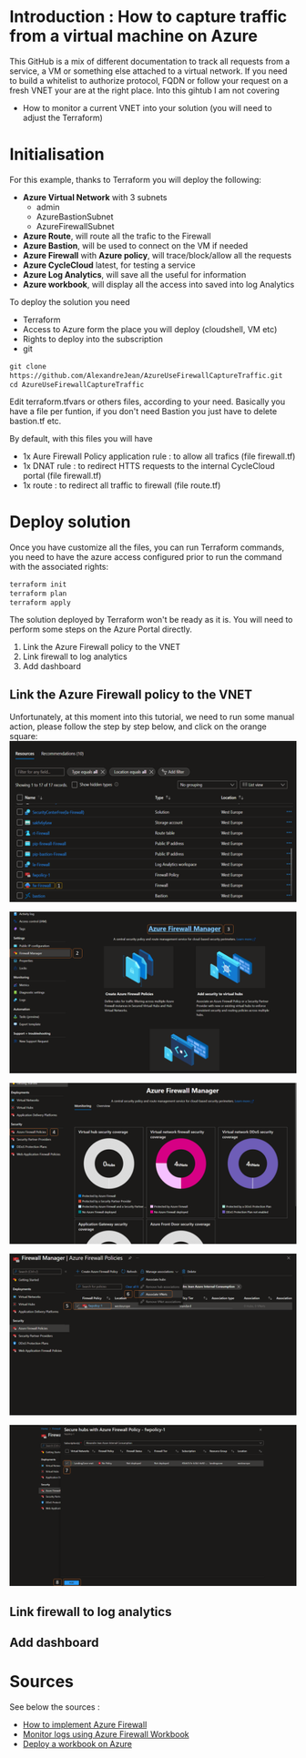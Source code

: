 # Introduction : How to capture traffic from a virtual machine on Azure

This GitHub is a mix of different documentation to track all requests from a service, a VM or something else attached to a virtual network. If you need to build a whitelist to authorize protocol, FQDN or follow your request on a fresh VNET your are at the right place. 
Into this gihtub I am not covering
* How to monitor a current VNET into your solution (you will need to adjust the Terraform)

# Initialisation
For this example, thanks to Terraform you will deploy the following:
* **Azure Virtual Network** with 3 subnets 
    * admin
    * AzureBastionSubnet 
    * AzureFirewallSubnet
* **Azure Route**, will route all the trafic to the Firewall
* **Azure Bastion**, will be used to connect on the VM if needed
* **Azure Firewall** with **Azure policy**, will trace/block/allow all the requests
* **Azure CycleCloud** latest, for testing a service
* **Azure Log Analytics**, will save all the useful for information
* **Azure workbook**, will display all the access into saved into log Analytics

To deploy the solution you need
* Terraform
* Access to Azure form the place you will deploy (cloudshell, VM etc)
* Rights to deploy into the subscription
* git

```
git clone https://github.com/AlexandreJean/AzureUseFirewallCaptureTraffic.git
cd AzureUseFirewallCaptureTraffic
```
Edit terraform.tfvars or others files, according to your need. Basically you have a file per funtion, if you don't need Bastion you just have to delete bastion.tf etc.

By default, with this files you will have 
* 1x Aure Firewall Policy application rule : to allow all trafics (file firewall.tf)
* 1x DNAT rule : to redirect HTTS requests to the internal CycleCloud portal (file firewall.tf)
* 1x route : to redirect all traffic to firewall (file route.tf)

# Deploy solution
Once you have customize all the files, you can run Terraform commands, you need to have the azure access configured prior to run the command with the associated rights:
```
terraform init
terraform plan
terraform apply
```

The solution deployed by Terraform won't be ready as it is. You will need to perform some steps on the Azure Portal directly.

1) Link the Azure Firewall policy to the VNET
1) Link firewall to log analytics
1) Add dashboard 

## Link the Azure Firewall policy to the VNET
Unfortunately, at this moment into this tutorial, we need to run some manual action, please follow the step by step below, and click on the orange square:
![Firewall Picture #1](/images/Slide1.PNG)

![Firewall Picture #2](/images/Slide2.PNG)

![Firewall Picture #3](/images/Slide3.PNG)

![Firewall Picture #4](/images/Slide4.PNG)

![Firewall Picture #5](/images/Slide5.PNG)

## Link firewall to log analytics
## Add dashboard 



# Sources
See below the sources :
* [How to implement Azure Firewall](https://docs.microsoft.com/en-us/azure/firewall/tutorial-firewall-deploy-portal)
* [Monitor logs using Azure Firewall Workbook](https://docs.microsoft.com/en-us/azure/firewall/firewall-workbook)
* [Deploy a workbook on Azure](https://github.com/Azure/Azure-Network-Security/tree/master/Azure%20Firewall/Workbook%20-%20Azure%20Firewall%20Monitor%20Workbook)